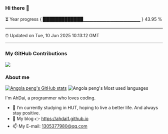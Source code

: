 ### Hi there 👋


⏳ Year progress { █████████████▁▁▁▁▁▁▁▁▁▁▁▁▁▁▁▁▁ } 43.95 %


---


⏰ Updated on Tue, 10 Jun 2025 10:13:12 GMT


---
### My GitHub Contributions    
![](https://raw.githubusercontent.com/AhDai1/AhDai1/assets/github-contribution-grid-snake.svg)          
### About me      
[![Angola peng's GitHub stats](https://github-readme-stats.vercel.app/api?username=AhDai1&show_icons=true&theme=radical)](https://github.com/anuraghazra/github-readme-stats)
![Angola peng's Most used languages](https://github-readme-stats.vercel.app/api/top-langs/?username=AhDai1&layout=compact&hide_border=true&langs_count=10)


I'm AhDai, a programmer who loves coding.

- 🔭 I’m currently studying in HUT, hoping to live a better life. And always stay positive.
- 🤔 My blog 👉 https://ahdai1.github.io
- 📫 My E-mail: 1305377980@qq.com        



